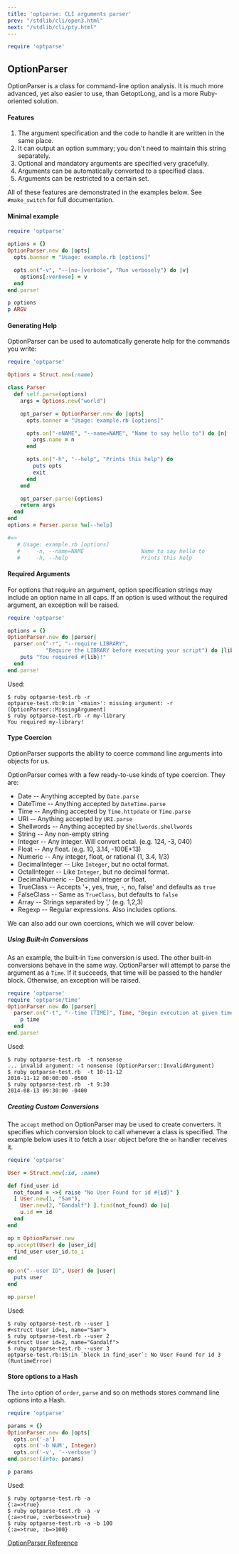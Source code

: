 ```yaml
---
title: 'optparse: CLI arguments parser'
prev: "/stdlib/cli/open3.html"
next: "/stdlib/cli/pty.html"
---
```



```ruby
require 'optparse'
```

## OptionParser[](#optionparser)

OptionParser is a class for command-line option analysis. It is much
more advanced, yet also easier to use, than GetoptLong, and is a more
Ruby-oriented solution.

#### Features[](#features)

1.  The argument specification and the code to handle it are written in
    the same place.
2.  It can output an option summary; you don't need to maintain this
    string separately.
3.  Optional and mandatory arguments are specified very gracefully.
4.  Arguments can be automatically converted to a specified class.
5.  Arguments can be restricted to a certain set.

All of these features are demonstrated in the examples below. See
`#make_switch` for full documentation.

#### Minimal example[](#minimal-example)


```ruby
require 'optparse'

options = {}
OptionParser.new do |opts|
  opts.banner = "Usage: example.rb [options]"

  opts.on("-v", "--[no-]verbose", "Run verbosely") do |v|
    options[:verbose] = v
  end
end.parse!

p options
p ARGV
```

#### Generating Help[](#generating-help)

OptionParser can be used to automatically generate help for the commands
you write:


```ruby
require 'optparse'

Options = Struct.new(:name)

class Parser
  def self.parse(options)
    args = Options.new("world")

    opt_parser = OptionParser.new do |opts|
      opts.banner = "Usage: example.rb [options]"

      opts.on("-nNAME", "--name=NAME", "Name to say hello to") do |n|
        args.name = n
      end

      opts.on("-h", "--help", "Prints this help") do
        puts opts
        exit
      end
    end

    opt_parser.parse!(options)
    return args
  end
end
options = Parser.parse %w[--help]

#=>
   # Usage: example.rb [options]
   #     -n, --name=NAME                  Name to say hello to
   #     -h, --help                       Prints this help
```

#### Required Arguments[](#required-arguments)

For options that require an argument, option specification strings may
include an option name in all caps. If an option is used without the
required argument, an exception will be raised.


```ruby
require 'optparse'

options = {}
OptionParser.new do |parser|
  parser.on("-r", "--require LIBRARY",
            "Require the LIBRARY before executing your script") do |lib|
    puts "You required #{lib}!"
  end
end.parse!
```

Used:


```
$ ruby optparse-test.rb -r
optparse-test.rb:9:in `<main>': missing argument: -r (OptionParser::MissingArgument)
$ ruby optparse-test.rb -r my-library
You required my-library!
```

#### Type Coercion[](#type-coercion)

OptionParser supports the ability to coerce command line arguments into
objects for us.

OptionParser comes with a few ready-to-use kinds of type coercion. They
are:

* Date -- Anything accepted by `Date.parse`
* DateTime -- Anything accepted by `DateTime.parse`
* Time -- Anything accepted by `Time.httpdate` or `Time.parse`
* URI -- Anything accepted by `URI.parse`
* Shellwords -- Anything accepted by `Shellwords.shellwords`
* String -- Any non-empty string
* Integer -- Any integer. Will convert octal. (e.g. 124, -3, 040)
* Float -- Any float. (e.g. 10, 3.14, -100E+13)
* Numeric -- Any integer, float, or rational (1, 3.4, 1/3)
* DecimalInteger -- Like `Integer`, but no octal format.
* OctalInteger -- Like `Integer`, but no decimal format.
* DecimalNumeric -- Decimal integer or float.
* TrueClass -- Accepts '+, yes, true, -, no, false' and defaults as
  `true`
* FalseClass -- Same as `TrueClass`, but defaults to `false`
* Array -- Strings separated by ',' (e.g. 1,2,3)
* Regexp -- Regular expressions. Also includes options.

We can also add our own coercions, which we will cover below.

##### Using Built-in Conversions[](#using-built-in-conversions)

As an example, the built-in `Time` conversion is used. The other
built-in conversions behave in the same way. OptionParser will attempt
to parse the argument as a `Time`. If it succeeds, that time will be
passed to the handler block. Otherwise, an exception will be raised.


```ruby
require 'optparse'
require 'optparse/time'
OptionParser.new do |parser|
  parser.on("-t", "--time [TIME]", Time, "Begin execution at given time") do |time|
    p time
  end
end.parse!
```

Used:


```
$ ruby optparse-test.rb  -t nonsense
... invalid argument: -t nonsense (OptionParser::InvalidArgument)
$ ruby optparse-test.rb  -t 10-11-12
2010-11-12 00:00:00 -0500
$ ruby optparse-test.rb  -t 9:30
2014-08-13 09:30:00 -0400
```

##### Creating Custom Conversions[](#creating-custom-conversions)

The `accept` method on OptionParser may be used to create converters. It
specifies which conversion block to call whenever a class is specified.
The example below uses it to fetch a `User` object before the `on`
handler receives it.


```ruby
require 'optparse'

User = Struct.new(:id, :name)

def find_user id
  not_found = ->{ raise "No User Found for id #{id}" }
  [ User.new(1, "Sam"),
    User.new(2, "Gandalf") ].find(not_found) do |u|
    u.id == id
  end
end

op = OptionParser.new
op.accept(User) do |user_id|
  find_user user_id.to_i
end

op.on("--user ID", User) do |user|
  puts user
end

op.parse!
```

Used:


```
$ ruby optparse-test.rb --user 1
#<struct User id=1, name="Sam">
$ ruby optparse-test.rb --user 2
#<struct User id=2, name="Gandalf">
$ ruby optparse-test.rb --user 3
optparse-test.rb:15:in `block in find_user`: No User Found for id 3 (RuntimeError)
```

#### Store options to a Hash[](#store-options-to-a-hash)

The `into` option of `order`, `parse` and so on methods stores command
line options into a Hash.


```ruby
require 'optparse'

params = {}
OptionParser.new do |opts|
  opts.on('-a')
  opts.on('-b NUM', Integer)
  opts.on('-v', '--verbose')
end.parse!(into: params)

p params
```

Used:


```
$ ruby optparse-test.rb -a
{:a=>true}
$ ruby optparse-test.rb -a -v
{:a=>true, :verbose=>true}
$ ruby optparse-test.rb -a -b 100
{:a=>true, :b=>100}
```

<a
href='https://ruby-doc.org/stdlib-2.7.0/libdoc/optparse/rdoc/OptionParser.html'
class='ruby-doc remote' target='_blank'>OptionParser Reference</a>

